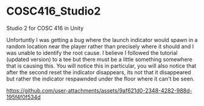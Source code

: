 # COSC416_Studio2
Studio 2 for COSC 416 in Unity

Unfortuntly I was getting a bug where the launch indicator would spawn in a random location near the player rather than precisely where it should and I was unable to identify the root cause. I believe I followed the tutorial (updated version) to a tee but there must be a little something somewhere that is causing this. You will notice this in particular, you will also notice that after the second reset the indicator disappears, its not that it disappeared but rather the indicator respawnded under the floor where it can't be seen. 


https://github.com/user-attachments/assets/9af621d0-2348-4282-988d-195f4f0f534d


